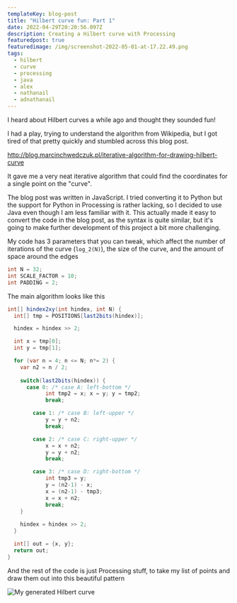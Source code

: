 ```yaml
---
templateKey: blog-post
title: "Hilbert curve fun: Part 1"
date: 2022-04-29T20:20:56.097Z
description: Creating a Hilbert curve with Processing
featuredpost: true
featuredimage: /img/screenshot-2022-05-01-at-17.22.49.png
tags:
  - hilbert
  - curve
  - processing
  - java
  - alex
  - nathanail
  - adnathanail
---
```

I heard about Hilbert curves a while ago and thought they sounded fun!

I had a play, trying to understand the algorithm from Wikipedia, but I got tired of that pretty quickly and stumbled across this blog post.

<http://blog.marcinchwedczuk.pl/iterative-algorithm-for-drawing-hilbert-curve>

It gave me a very neat iterative algorithm that could find the coordinates for a single point on the "curve".

The blog post was written in JavaScript. I tried converting it to Python but the support for Python in Processing is rather lacking, so I decided to use Java even though I am less familiar with it. This actually made it easy to convert the code in the blog post, as the syntax is quite similar, but it's going to make further development of this project a bit more challenging.

My code has 3 parameters that you can tweak, which affect the number of iterations of the curve (`log_2(N)`), the size of the curve, and the amount of space around the edges

```java
int N = 32;
int SCALE_FACTOR = 10;
int PADDING = 2;
```

The main algorithm looks like this

```java
int[] hindex2xy(int hindex, int N) {
  int[] tmp = POSITIONS[last2bits(hindex)];

  hindex = hindex >> 2;

  int x = tmp[0];
  int y = tmp[1];

  for (var n = 4; n <= N; n*= 2) {
    var n2 = n / 2;
    
    switch(last2bits(hindex)) {
      case 0: /* case A: left-bottom */
            int tmp2 = x; x = y; y = tmp2;
            break;

        case 1: /* case B: left-upper */
            y = y + n2;
            break;

        case 2: /* case C: right-upper */
            x = x + n2;
            y = y + n2;
            break;

        case 3: /* case D: right-bottom */
            int tmp3 = y;
            y = (n2-1) - x;
            x = (n2-1) - tmp3;
            x = x + n2;
            break;
    }
    
    hindex = hindex >> 2;
  }

  int[] out = {x, y};
  return out;
}
```

And the rest of the code is just Processing stuff, to take my list of points and draw them out into this beautiful pattern

![My generated Hilbert curve](/img/screenshot-2022-05-01-at-17.22.49.png)